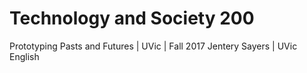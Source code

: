 # Technology and Society 200

Prototyping Pasts and Futures | UVic | Fall 2017
Jentery Sayers | UVic English 
